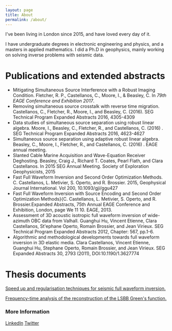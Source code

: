 ```yaml
---
layout: page
title: About
permalink: /about/
---
```


I've been living in London since 2015, and have loved every day of it. 

I have undergraduate degrees in electronic engineering and physics, and a masters in applied mathematics. I did a Ph.D in geophysics, mainly working on solving inverse problems with seismic data.



# Publications and extended abstracts

- Mitigating Simultaneous Source Interference with a Robust Imaging Condition. Fletcher, R. P., Castellanos, C., Moore, I., & Beasley, C.  In *79th EAGE Conference and Exhibition 2017*.
- Removing simultaneous source crosstalk with reverse time migration. Castellanos, C., Fletcher, R., Moore, I., and Beasley, C. (2016). SEG Technical Program Expanded Abstracts 2016, 4305-4309
- Data studies of simultaneous source separation using robust linear algebra. Moore, I., Beasley, C., Fletcher, R., and Castellanos, C. (2016) .  SEG Technical Program Expanded Abstracts 2016, 4623-4627 
- Simultaneous source separation using adaptive robust linear algebra. Beasley, C., Moore, I., Fletcher, R., and Castellanos, C. (2016) . EAGE annual meeting.
- Slanted Cable Marine Acquisition and Wave-Equation Receiver Deghosting. Beasley, Craig J., Richard T. Coates, Pearl Flath, and Clara Castellanos. In 2015 SEG Annual Meeting. Society of Exploration Geophysicists, 2015
- Fast Full Waveform Inversion and Second Order Optimization Methods. C. Castellanos, L. Metivier, S. Operto, and R. Brossier. 2015,  Geophysical Journal International. Vol 200, 10.1093/gji/ggu427
- Fast Full Waveform Inversion with Source Encoding and Second Order Optimization Methods}{C. Castellanos, L. Metivier, S. Operto, and R. Brossier.Expanded Abstracts, 75th Annual EAGE Conference and  Exhibition, London, page We 11 10. EAGE, 2013. 
- Assessment of 3D acoustic isotropic full waveform inversion of wide-azimuth OBC data from Valhall. Guanghui Hu, Vincent Etienne, Clara Castellanos, St\'ephane Operto, Romain Brossier, and Jean Virieux. SEG Technical Program Expanded Abstracts 2012, Chapter: 567, pp.1-6.
- Algorithmic and methodological developments towards full waveform inversion in 3D elastic media. Clara Castellanos, Vincent Etienne, Guanghui Hu, Stephane Operto, Romain Brossier, and Jean Virieux. SEG Expanded Abstracts 30, 2793 (2011), DOI:10.1190/1.3627774



# Thesis documents



[Speed up and regularisation techniques for seismic full waveform inversion.](https://github.com/whatisAI/whatisAI.github.io/blob/master/images/MainThesis.pdf)

[Frequency-time analysis of the reconstruction of the LSBB Green's function.](https://github.com/whatisAI/whatisAI.github.io/blob/master/images/document_S2.pdf)





### More Information

[LinkedIn](https://www.linkedin.com/in/clara-castellanos-lopez-559b0b92/)
[Twitter](https://twitter.com/ClaraCaste)